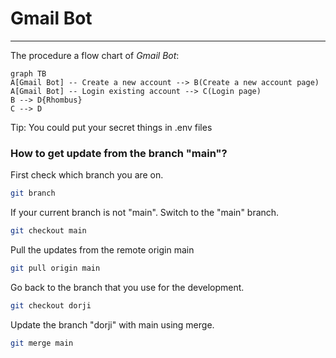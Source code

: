 # Gmail Bot 

------------

The procedure a flow chart of *Gmail Bot*:

```mermaid
graph TB
A[Gmail Bot] -- Create a new account --> B(Create a new account page)
A[Gmail Bot] -- Login existing account --> C(Login page)
B --> D{Rhombus}
C --> D
```
Tip: You could put your secret things in .env files

### How to get update from the branch "main"?

First check which branch you are on.
```bash
git branch
```

If your current branch is not "main". Switch to the "main" branch.
```bash
git checkout main
```

Pull the updates from the remote origin main
```bash
git pull origin main
```

Go back to the branch that you use for the development.
```bash
git checkout dorji
```

Update the branch "dorji" with main using merge.
```bash
git merge main
```

